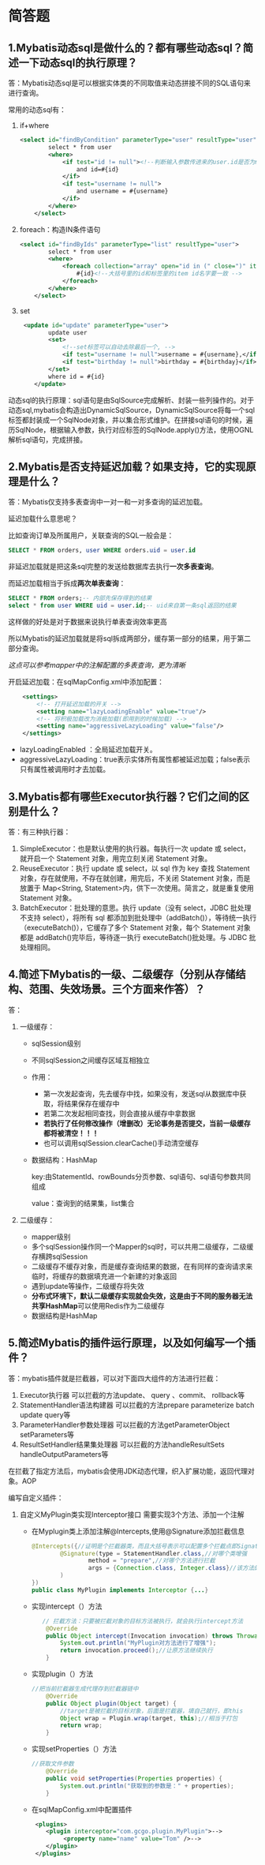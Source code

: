 # 简答题

## 1.Mybatis动态sql是做什么的？都有哪些动态sql？简述一下动态sql的执行原理？

答：Mybatis动态sql是可以根据实体类的不同取值来动态拼接不同的SQL语句来进行查询。

常用的动态sql有：

1. if+where

   ```xml
   <select id="findByCondition" parameterType="user" resultType="user">
           select * from user
           <where>
               <if test="id != null"><!--判断输入参数传进来的user.id是否为null,不为空则拼接下面的sql -->
                   and id=#{id}
               </if>
               <if test="username != null">
                   and username = #{username}
               </if>
           </where>
       </select>
   ```

   

2. foreach：构造IN条件语句

   ```xml
   <select id="findByIds" parameterType="list" resultType="user">
           select * from user
           <where>
               <foreach collection="array" open="id in (" close=")" item="id" separator=",">
                   #{id}<!--大括号里的id和标签里的item id名字要一致 -->
               </foreach>
           </where>
       </select>
   ```

3. set

   ```xml
    <update id="update" parameterType="user">
           update user
           <set>
               <!--set标签可以自动去除最后一个, -->
               <if test="username != null">username = #{username},</if>
               <if test="birthday != null">birthday = #{birthday}</if>
           </set>
           where id = #{id}
       </update>
   ```

动态sql的执行原理：sql语句是由SqlSource完成解析、封装一些列操作的。对于动态sql,mybatis会构造出DynamicSqlSource，DynamicSqlSource将每一个sql标签都封装成一个SqlNode对象，并以集合形式维护。在拼接sql语句的时候，遍历SqlNode，根据输入参数，执行对应标签的SqlNode.apply()方法，使用OGNL解析sql语句，完成拼接。

## 2.Mybatis是否支持延迟加载？如果支持，它的实现原理是什么？

答：Mybatis仅支持多表查询中一对一和一对多查询的延迟加载。

延迟加载什么意思呢？

比如查询订单及所属用户，关联查询的SQL一般会是：

```sql
SELECT * FROM orders, user WHERE orders.uid = user.id
```

非延迟加载就是把这条sql完整的发送给数据库去执行**一次多表查询**。

而延迟加载相当于拆成**两次单表查询**：

```sql
SELECT * FROM orders;-- 内部先保存得到的结果
select * from user WHERE uid = user.id;-- uid来自第一条sql返回的结果
```

这样做的好处是对于数据来说执行单表查询效率更高

所以Mybatis的延迟加载就是将sql拆成两部分，缓存第一部分的结果，用于第二部分查询。

*这点可以参考mapper中的注解配置的多表查询，更为清晰*

开启延迟加载：在sqlMapConfig.xml中添加配置：

```xml
	<settings>
		<!-- 打开延迟加载的开关 -->
		<setting name="lazyLoadingEnable" value="true"/>
		<!-- 将积极加载改为消极加载(即用到的时候加载) -->
		<setting name="aggressiveLazyLoading" value="false"/>
	</settings>
```

- lazyLoadingEnabled ：全局延迟加载开关。
- aggressiveLazyLoading：true表示实体所有属性都被延迟加载；false表示只有属性被调用时才去加载。

## 3.Mybatis都有哪些Executor执行器？它们之间的区别是什么？

答：有三种执行器：

1. SimpleExecutor：也是默认使用的执行器。每执行一次 update 或 select，就开启一个 Statement 对象，用完立刻关闭 Statement 对象。
2. ReuseExecutor：执行 update 或 select，以 sql 作为 key 查找 Statement 对象，存在就使用，不存在就创建，用完后，不关闭 Statement 对象，而是放置于 Map<String, Statement>内，供下一次使用。简言之，就是重复使用 Statement 对象。
3. BatchExecutor：批处理的意思。执行 update（没有 select，JDBC 批处理不支持 select），将所有 sql 都添加到批处理中（addBatch()），等待统一执行（executeBatch()），它缓存了多个 Statement 对象，每个 Statement 对象都是 addBatch()完毕后，等待逐一执行 executeBatch()批处理。与 JDBC 批处理相同。

## 4.简述下Mybatis的一级、二级缓存（分别从存储结构、范围、失效场景。三个方面来作答）？

答：

1. 一级缓存：
   - sqlSession级别
   
   - 不同sqlSession之间缓存区域互相独立
   
   - 作用：
   
     - 第一次发起查询，先去缓存中找，如果没有，发送sql从数据库中获取，将结果保存在缓存中
     - 若第二次发起相同查找，则会直接从缓存中拿数据
     - **若执行了任何修改操作（增删改）无论事务是否提交，当前一级缓存都将被清空！！！**
     - 也可以调用sqlSession.clearCache()手动清空缓存
   
   - 数据结构：HashMap
   
     key:由StatementId、rowBounds分页参数、sql语句、sql语句参数共同组成
   
     value：查询到的结果集，list集合
   
2. 二级缓存：

   - mapper级别
   - 多个sqlSession操作同一个Mapper的sql时，可以共用二级缓存，二级缓存横跨sqlSession
   - 二级缓存不缓存对象，而是缓存查询结果的数据，在有同样的查询请求来临时，将缓存的数据填充进一个新建的对象返回
   - 遇到update等操作，二级缓存将失效
   - **分布式环境下，默认二级缓存实现就会失效，这是由于不同的服务器无法共享HashMap**可以使用Redis作为二级缓存
   - 数据结构是HashMap



## 5.简述Mybatis的插件运行原理，以及如何编写一个插件？

答：mybatis插件就是拦截器，可以对下面四大组件的方法进行拦截：

1. Executor执行器
   	可以拦截的方法update、 query 、commit、 rollback等
2. StatementHandler语法构建器
   	可以拦截的方法prepare parameterize batch update query等
3. ParameterHandler参数处理器
   	可以拦截的方法getParameterObject setParameters等
4. ResultSetHandler结果集处理器
   	可以拦截的方法handleResultSets handleOutputParameters等

在拦截了指定方法后，mybatis会使用JDK动态代理，织入扩展功能，返回代理对象。AOP

编写自定义插件：

1. 自定义MyPlugin类实现Interceptor接口
   	需要实现3个方法、添加一个注解

   - 在Myplugin类上添加注解@Intercepts,使用@Signature添加拦截信息

     ```java
     @Intercepts({//证明是个拦截器类，而且大括号表示可以配置多个拦截点即Signature，一个Signature表示一个拦截点
             @Signature(type = StatementHandler.class,//对哪个类增强
                     method = "prepare",//对哪个方法进行拦截
                     args = {Connection.class, Integer.class}//该方法的参数类型
             )
     })
     public class MyPlugin implements Interceptor {...}
     ```

   - 实现intercept（）方法

     ```java
        // 拦截方法：只要被拦截对象的目标方法被执行，就会执行intercept方法
         @Override
         public Object intercept(Invocation invocation) throws Throwable {
             System.out.println("MyPlugin对方法进行了增强");
             return invocation.proceed();//让原方法继续执行
         }
     ```

   - 实现plugin（）方法

     ```java
     //把当前拦截器生成代理存到拦截器链中
         @Override
         public Object plugin(Object target) {
             //target是被拦截的目标对象，后面是拦截器，填自己就行，即this
             Object wrap = Plugin.wrap(target, this);//相当于打包
             return wrap;
         }
     ```

   - 实现setProperties（）方法

     ```java
     //获取文件参数
         @Override
         public void setProperties(Properties properties) {
             System.out.println("获取到的参数是：" + properties);
         }
     ```

   - 在sqlMapConfig.xml中配置插件

     ```xml
      <plugins>
         <plugin interceptor="com.gcgo.plugin.MyPlugin">-->
              <property name="name" value="Tom" />-->
         </plugin>
      </plugins>
     ```

     

